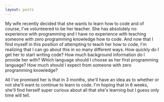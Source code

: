 ```yaml
---
layout: posts
---
```


My wife recently decided that she wants to learn how to code and of course, I've volunteered to be her teacher.  She has absolutely no experience with programming and I have no experience with teaching someone with zero programming knowledge how to code.  And now that I find myself in this position of attempting to teach her how to code, I'm realizing that I can go about this in so many different ways.  How quickly do I get her to start writing code?  How much background information do I provide her with?  Which language should I choose as her first programming language?  How much should I expect from someone with zero programming knowledge?

All I've promised her is that in 3 months, she'll have an idea as to whether or not she'll want to continue to learn to code.  I'm hoping that in 6 weeks, she'll find herself super curious about all that she's learning but I guess only time will tell.
